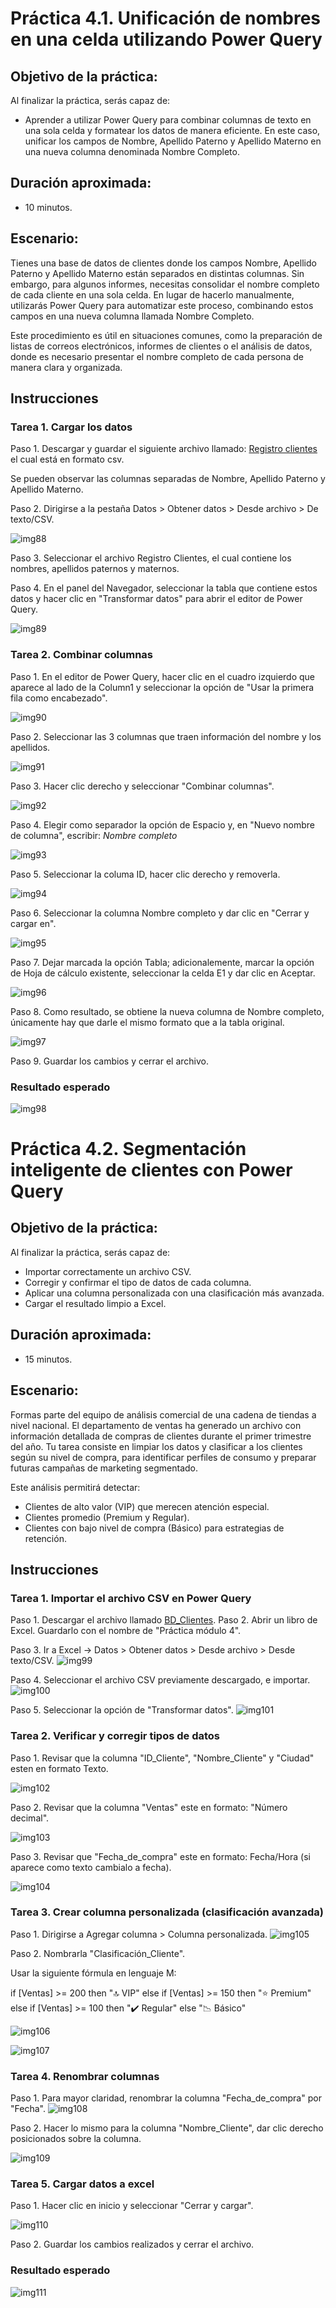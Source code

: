 # Práctica 4.1. Unificación de nombres en una celda utilizando Power Query

## Objetivo de la práctica:
Al finalizar la práctica, serás capaz de:

- Aprender a utilizar Power Query para combinar columnas de texto en una sola celda y formatear los datos de manera eficiente. En este caso, unificar los campos de Nombre, Apellido Paterno y Apellido Materno en una nueva columna denominada Nombre Completo.

## Duración aproximada:
- 10 minutos.

## Escenario:
Tienes una base de datos de clientes donde los campos Nombre, Apellido Paterno y Apellido Materno están separados en distintas columnas. Sin embargo, para algunos informes, necesitas consolidar el nombre completo de cada cliente en una sola celda. En lugar de hacerlo manualmente, utilizarás Power Query para automatizar este proceso, combinando estos campos en una nueva columna llamada Nombre Completo.

Este procedimiento es útil en situaciones comunes, como la preparación de listas de correos electrónicos, informes de clientes o el análisis de datos, donde es necesario presentar el nombre completo de cada persona de manera clara y organizada.

## Instrucciones 

### Tarea 1. Cargar los datos

Paso 1. Descargar y guardar el siguiente archivo llamado:  [Registro clientes](<Registros clientes (módulo 4).csv>)
el cual está en formato csv.

Se pueden observar las columnas separadas de Nombre, Apellido Paterno y Apellido Materno.

Paso 2. Dirigirse a la pestaña Datos > Obtener datos > Desde archivo > De texto/CSV.

![img88](../images/img88.png)

Paso 3. Seleccionar el archivo Registro Clientes, el cual contiene los nombres, apellidos paternos y maternos.

Paso 4. En el panel del Navegador, seleccionar la tabla que contiene estos datos y hacer clic en "Transformar datos" para abrir el editor de Power Query.

![img89](../images/img89.png)

### Tarea 2. Combinar columnas

Paso 1. En el editor de Power Query, hacer clic en el cuadro izquierdo que aparece al lado de la Column1 y seleccionar la opción de "Usar la primera fila como encabezado".

![img90](../images/img90.png)

Paso 2. Seleccionar las 3 columnas que traen información del nombre y los apellidos.

![img91](../images/img91.png)


Paso 3. Hacer clic derecho y seleccionar "Combinar columnas".

![img92](../images/img92.png)

Paso 4. Elegir como separador la opción de Espacio y, en "Nuevo nombre de columna", escribir: *Nombre completo*

![img93](../images/img93.png)

Paso 5. Seleccionar la columa ID, hacer clic derecho y removerla.

![img94](../images/img94.png)

Paso 6. Seleccionar la columna Nombre completo y dar clic en "Cerrar y cargar en".

![img95](../images/img95.png)

Paso 7. Dejar marcada la opción Tabla; adicionalemente, marcar la opción de Hoja de cálculo existente, seleccionar la celda E1 y dar clic en Aceptar.

![img96](../images/img96.png)

Paso 8. Como resultado, se obtiene la nueva columna de Nombre completo, únicamente hay que darle el mismo formato que a la tabla original.

![img97](../images/img97.png)

Paso 9. Guardar los cambios y cerrar el archivo.

### Resultado esperado

![img98](../images/img98.png)


# Práctica 4.2. Segmentación inteligente de clientes con Power Query

## Objetivo de la práctica:
Al finalizar la práctica, serás capaz de:
- Importar correctamente un archivo CSV.
- Corregir y confirmar el tipo de datos de cada columna.
- Aplicar una columna personalizada con una clasificación más avanzada.
- Cargar el resultado limpio a Excel.

## Duración aproximada:
- 15 minutos.

## Escenario: 
Formas parte del equipo de análisis comercial de una cadena de tiendas a nivel nacional.
El departamento de ventas ha generado un archivo con información detallada de compras de clientes durante el primer trimestre del año. Tu tarea consiste en limpiar los datos y clasificar a los clientes según su nivel de compra, para identificar perfiles de consumo y preparar futuras campañas de marketing segmentado.

Este análisis permitirá detectar:

- Clientes de alto valor (VIP) que merecen atención especial.
- Clientes promedio (Premium y Regular).
- Clientes con bajo nivel de compra (Básico) para estrategias de retención.

## Instrucciones 

### Tarea 1. Importar el archivo CSV en Power Query
Paso 1. Descargar el archivo llamado [BD_Clientes](BD_Clientes_Power_Query.csv).
Paso 2. Abrir un libro de Excel. Guardarlo con el nombre de "Práctica módulo 4".

Paso 3. Ir a Excel → Datos > Obtener datos > Desde archivo > Desde texto/CSV.
![img99](../images/img99.png)

Paso 4. Seleccionar el archivo CSV previamente descargado, e importar.
![img100](../images/img100.png)

Paso 5. Seleccionar la opción de "Transformar datos".
![img101](../images/img101.png)


### Tarea 2. Verificar y corregir tipos de datos

Paso 1. Revisar que la columna "ID_Cliente", "Nombre_Cliente" y "Ciudad" esten en formato Texto.

![img102](../images/img102.png)


Paso 2. Revisar que la columna "Ventas" este en formato: "Número decimal".

![img103](../images/img103.png)


Paso 3. Revisar que "Fecha_de_compra" este en formato: Fecha/Hora (si aparece como texto cambialo a fecha).

![img104](../images/img104.png)


### Tarea 3. Crear columna personalizada (clasificación avanzada)

Paso 1. Dirigirse a Agregar columna > Columna personalizada.
![img105](../images/img105.png)

Paso 2. Nombrarla "Clasificación_Cliente".

Usar la siguiente fórmula en lenguaje M: 

if [Ventas] >= 200 then "🔝 VIP"
else if [Ventas] >= 150 then "⭐ Premium"
else if [Ventas] >= 100 then "✔️ Regular"
else "📉 Básico"

![img106](../images/img106.png)

![img107](../images/img107.png)


### Tarea 4. Renombrar columnas

Paso 1. Para mayor claridad, renombrar la columna "Fecha_de_compra" por "Fecha".
![img108](../images/img108.png)

Paso 2. Hacer lo mismo para la columna "Nombre_Cliente", dar clic derecho posicionados sobre la columna.

![img109](../images/img109.png)

### Tarea 5. Cargar datos a excel

Paso 1. Hacer clic en inicio y seleccionar "Cerrar y cargar".

![img110](../images/img110.png)

Paso 2. Guardar los cambios realizados y cerrar el archivo.

### Resultado esperado

![img111](../images/img111.png)


